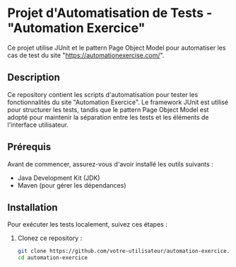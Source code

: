 # Projet d'Automatisation de Tests - "Automation Exercice"

Ce projet utilise JUnit et le pattern Page Object Model pour automatiser les cas de test du site "https://automationexercise.com/".

## Description

Ce repository contient les scripts d'automatisation pour tester les fonctionnalités du site "Automation Exercice". 
Le framework JUnit est utilisé pour structurer les tests, tandis que le pattern Page Object Model est adopté pour 
maintenir la séparation entre les tests et les éléments de l'interface utilisateur.

## Prérequis

Avant de commencer, assurez-vous d'avoir installé les outils suivants :

- Java Development Kit (JDK)
- Maven (pour gérer les dépendances)

## Installation

Pour exécuter les tests localement, suivez ces étapes :

1. Clonez ce repository :

   ```bash
   git clone https://github.com/votre-utilisateur/automation-exercice.git
   cd automation-exercice
